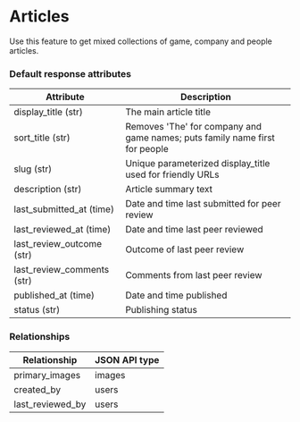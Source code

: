 # <a name="articles_intro"></a>Articles

Use this feature to get mixed collections of game, company and people articles.

### Default response attributes

Attribute | Description
--------- | -----------
display_title (str) | The main article title
sort_title (str) | Removes 'The' for company and game names; puts family name first for people
slug (str) | Unique parameterized display_title used for friendly URLs
description (str) | Article summary text
last_submitted_at (time) | Date and time last submitted for peer review
last_reviewed_at (time) | Date and time last peer reviewed
last_review_outcome (str) | Outcome of last peer review
last_review_comments (str) | Comments from last peer review
published_at (time) |  Date and time published
status (str) | Publishing status

### Relationships

Relationship | JSON API type
------------ | -------------
primary_images | images
created_by | users
last_reviewed_by | users
